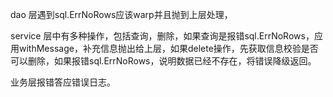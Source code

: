 dao 层遇到sql.ErrNoRows应该warp并且抛到上层处理，

service 层中有多种操作，包括查询，删除，如果查询是报错sql.ErrNoRows，应用withMessage，补充信息抛出给上层，如果delete操作，先获取信息校验是否可以删除，如果报错sql.ErrNoRows，说明数据已经不存在，将错误降级返回。

业务层报错答应错误日志。
            